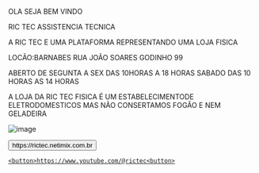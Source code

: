 OLA SEJA BEM VINDO  


RIC TEC ASSISTENCIA TECNICA


A RIC TEC E UMA PLATAFORMA REPRESENTANDO UMA LOJA FISICA


LOCÃO:BARNABES RUA JOÃO SOARES GODINHO 99


ABERTO DE SEGUNTA A SEX DAS 10HORAS A 18 HORAS SABADO DAS 10 HORAS AS 14 HORAS


A LOJA DA RIC TEC FISICA É UM ESTABELECIMENTODE ELETRODOMESTICOS MAS NÃO CONSERTAMOS FOGÃO E NEM GELADEIRA

 
 ![image](https://github.com/user-attachments/assets/4b9e495a-160e-4965-acba-6e06b3a8ce23)


<a href="https://rictec.netimix.com.br/" target="_blank">
    <button> https://rictec.netimix.com.br</button>

    <button>https://www.youtube.com/@rictec<button>
    
